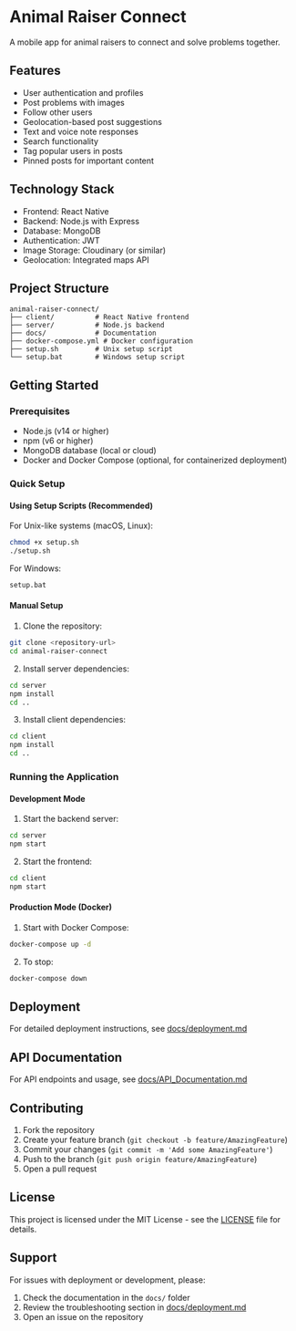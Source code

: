 # Animal Raiser Connect

A mobile app for animal raisers to connect and solve problems together.

## Features
- User authentication and profiles
- Post problems with images
- Follow other users
- Geolocation-based post suggestions
- Text and voice note responses
- Search functionality
- Tag popular users in posts
- Pinned posts for important content

## Technology Stack
- Frontend: React Native
- Backend: Node.js with Express
- Database: MongoDB
- Authentication: JWT
- Image Storage: Cloudinary (or similar)
- Geolocation: Integrated maps API

## Project Structure
```
animal-raiser-connect/
├── client/          # React Native frontend
├── server/          # Node.js backend
├── docs/            # Documentation
├── docker-compose.yml # Docker configuration
├── setup.sh         # Unix setup script
└── setup.bat        # Windows setup script
```

## Getting Started

### Prerequisites
- Node.js (v14 or higher)
- npm (v6 or higher)
- MongoDB database (local or cloud)
- Docker and Docker Compose (optional, for containerized deployment)

### Quick Setup

#### Using Setup Scripts (Recommended)
For Unix-like systems (macOS, Linux):
```bash
chmod +x setup.sh
./setup.sh
```

For Windows:
```cmd
setup.bat
```

#### Manual Setup
1. Clone the repository:
```bash
git clone <repository-url>
cd animal-raiser-connect
```

2. Install server dependencies:
```bash
cd server
npm install
cd ..
```

3. Install client dependencies:
```bash
cd client
npm install
cd ..
```

### Running the Application

#### Development Mode
1. Start the backend server:
```bash
cd server
npm start
```

2. Start the frontend:
```bash
cd client
npm start
```

#### Production Mode (Docker)
1. Start with Docker Compose:
```bash
docker-compose up -d
```

2. To stop:
```bash
docker-compose down
```

## Deployment

For detailed deployment instructions, see [docs/deployment.md](docs/deployment.md)

## API Documentation

For API endpoints and usage, see [docs/API_Documentation.md](docs/API_Documentation.md)

## Contributing

1. Fork the repository
2. Create your feature branch (`git checkout -b feature/AmazingFeature`)
3. Commit your changes (`git commit -m 'Add some AmazingFeature'`)
4. Push to the branch (`git push origin feature/AmazingFeature`)
5. Open a pull request

## License

This project is licensed under the MIT License - see the [LICENSE](LICENSE) file for details.

## Support

For issues with deployment or development, please:
1. Check the documentation in the `docs/` folder
2. Review the troubleshooting section in [docs/deployment.md](docs/deployment.md)
3. Open an issue on the repository
